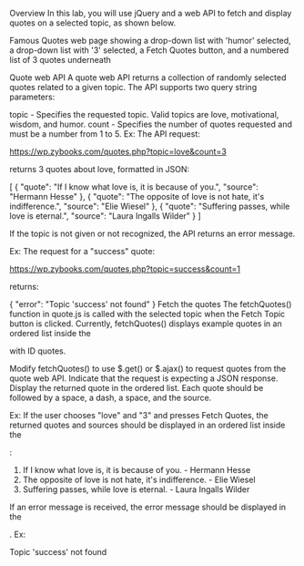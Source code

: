 Overview
In this lab, you will use jQuery and a web API to fetch and display quotes on a selected topic, as shown below.

Famous Quotes web page showing a drop-down list with 'humor' selected, a drop-down list with '3' selected, a Fetch Quotes button, and a numbered list of 3 quotes underneath

Quote web API
A quote web API returns a collection of randomly selected quotes related to a given topic. The API supports two query string parameters:

topic - Specifies the requested topic. Valid topics are love, motivational, wisdom, and humor.
count - Specifies the number of quotes requested and must be a number from 1 to 5.
Ex: The API request:

https://wp.zybooks.com/quotes.php?topic=love&count=3

returns 3 quotes about love, formatted in JSON:

[
   {
      "quote": "If I know what love is, it is because of you.",
      "source": "Hermann Hesse"
   },
   {
      "quote": "The opposite of love is not hate, it's indifference.",
      "source": "Elie Wiesel"
   },
   {
      "quote": "Suffering passes, while love is eternal.",
      "source": "Laura Ingalls Wilder"
   }
]

If the topic is not given or not recognized, the API returns an error message.

Ex: The request for a "success" quote:

https://wp.zybooks.com/quotes.php?topic=success&count=1

returns:

{
   "error": "Topic 'success' not found"
}
Fetch the quotes
The fetchQuotes() function in quote.js is called with the selected topic when the Fetch Topic button is clicked. Currently, fetchQuotes() displays example quotes in an ordered list inside the <div> with ID quotes.

Modify fetchQuotes() to use $.get() or $.ajax() to request quotes from the quote web API. Indicate that the request is expecting a JSON response. Display the returned quote in the ordered list. Each quote should be followed by a space, a dash, a space, and the source.

Ex: If the user chooses "love" and "3" and presses Fetch Quotes, the returned quotes and sources should be displayed in an ordered list inside the <div>:

<div id="quotes">
   <ol>
      <li>If I know what love is, it is because of you. - Hermann Hesse</li>
      <li>The opposite of love is not hate, it's indifference. - Elie Wiesel</li>
      <li>Suffering passes, while love is eternal. - Laura Ingalls Wilder</li>
   </ol>
</div>

If an error message is received, the error message should be displayed in the <div>. Ex:

<div id="quotes">
   Topic 'success' not found
</div>
